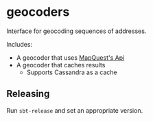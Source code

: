 # geocoders

Interface for geocoding sequences of addresses. 

Includes:
- A geocoder that uses [MapQuest's Api](https://developer.mapquest.com/products/geocoding)
- A geocoder that caches results
  - Supports Cassandra as a cache

## Releasing

Run `sbt-release` and set an appropriate version.
